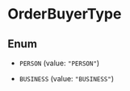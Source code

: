 

# OrderBuyerType

## Enum


* `PERSON` (value: `"PERSON"`)

* `BUSINESS` (value: `"BUSINESS"`)



